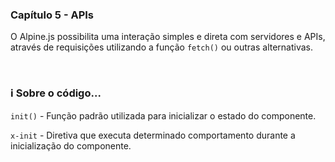 ### Capítulo 5 - APIs

O Alpine.js possibilita uma interação simples e direta com servidores e APIs, através de requisições utilizando a função `fetch()` ou outras alternativas.


<br />


### :information_source: Sobre o código...

`init()` - Função padrão utilizada para inicializar o estado do componente.

`x-init` - Diretiva que executa determinado comportamento durante a inicialização do componente.